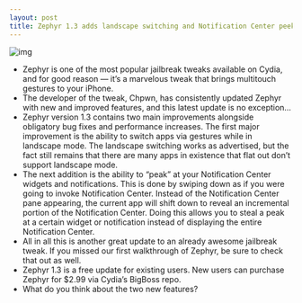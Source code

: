 ```yaml
---
layout: post
title: Zephyr 1.3 adds landscape switching and Notification Center peeking
---
```

![img](http://media.idownloadblog.com/wp-content/uploads/2012/05/Zephyr-Screenshot-e1337726921360.jpg)
* Zephyr is one of the most popular jailbreak tweaks available on Cydia, and for good reason — it’s a marvelous tweak that brings multitouch gestures to your iPhone.
* The developer of the tweak, Chpwn, has consistently updated Zephyr with new and improved features, and this latest update is no exception…
* Zephyr version 1.3 contains two main improvements alongside obligatory bug fixes and performance increases. The first major improvement is the ability to switch apps via gestures while in landscape mode. The landscape switching works as advertised, but the fact still remains that there are many apps in existence that flat out don’t support landscape mode.
* The next addition is the ability to “peak” at your Notification Center widgets and notifications. This is done by swiping down as if you were going to invoke Notification Center. Instead of the Notification Center pane appearing, the current app will shift down to reveal an incremental portion of the Notification Center. Doing this allows you to steal a peak at a certain widget or notification instead of displaying the entire Notification Center.
* All in all this is another great update to an already awesome jailbreak tweak. If you missed our first walkthrough of Zephyr, be sure to check that out as well.
* Zephyr 1.3 is a free update for existing users. New users can purchase Zephyr for $2.99 via Cydia’s BigBoss repo.
* What do you think about the two new features?

